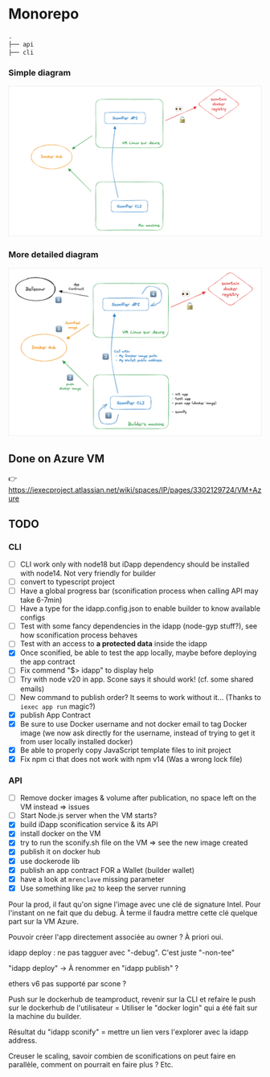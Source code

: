 # Monorepo

```
.
├── api
├── cli
```

### Simple diagram

![Simple architecture diagram](quick-archi-diagram.png)

### More detailed diagram

![Detailed architecture diagram](archi-diagram.png)

## Done on Azure VM

👉 <https://iexecproject.atlassian.net/wiki/spaces/IP/pages/3302129724/VM+Azure>

## TODO

### CLI

- [ ] CLI work only with node18 but iDapp dependency should be installed with node14. Not very friendly for builder
- [ ] convert to typescript project
- [ ] Have a global progress bar (sconification process when calling API may take 6-7min)
- [ ] Have a type for the idapp.config.json to enable builder to know available configs
- [ ] Test with some fancy dependencies in the idapp (node-gyp stuff?), see how sconification process behaves
- [ ] Test with an access to **a protected data** inside the idapp
- [X] Once sconified, be able to test the app locally, maybe before deploying the app contract
- [ ] Fix commend "$> idapp" to display help
- [ ] Try with node v20 in app. Scone says it should work! (cf. some shared emails)
- [ ] New command to publish order? It seems to work without it... (Thanks to `iexec app run` magic?)
- [X] publish App Contract
- [X] Be sure to use Docker username and not docker email to tag Docker image (we now ask directly for the username, instead of trying to get it from user locally installed docker)
- [X] Be able to properly copy JavaScript template files to init project
- [X] Fix npm ci that does not work with npm v14 (Was a wrong lock file)

### API

- [ ] Remove docker images & volume after publication, no space left on the VM instead => issues
- [ ] Start Node.js server when the VM starts?
- [X] build iDapp sconification service & its API
- [X] install docker on the VM
- [X] try to run the sconify.sh file on the VM => see the new image created
- [X] publish it on docker hub
- [X] use dockerode lib
- [X] publish an app contract FOR a Wallet (builder wallet)
- [X] have a look at `mrenclave` missing parameter
- [X] Use something like `pm2` to keep the server running

Pour la prod, il faut qu'on signe l'image avec une clé de signature Intel.
Pour l'instant on ne fait que du debug. À terme il faudra mettre cette clé quelque part sur la VM Azure.

Pouvoir créer l'app directement associée au owner ? À priori oui.

idapp deploy : ne pas tagguer avec "-debug". C'est juste "-non-tee"

"idapp deploy" -> À renommer en "idapp publish" ?

ethers v6 pas supporté par scone ?

Push sur le dockerhub de teamproduct, revenir sur la CLI et refaire le push sur le dockerhub de l'utilisateur
= Utiliser le "docker login" qui a été fait sur la machine du builder.

Résultat du "idapp sconify" = mettre un lien vers l'explorer avec la idapp address.

Creuser le scaling, savoir combien de sconifications on peut faire en parallèle, comment on pourrait en faire plus ? Etc.
